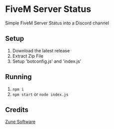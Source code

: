 # FiveM Server Status

Simple FiveM Server Status into a Discord channel

## Setup

1. Download the latest release
2. Extract Zip File
3. Setup 'botconfig.js' and 'index.js'

## Running

1. ```npm i```
2. ```npm start``` or ```node index.js```

## Credits
[Zune Software](https://discord.gg/H7ceBHwSVU/)
